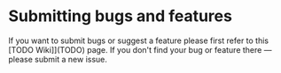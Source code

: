 # Submitting bugs and features

If you want to submit bugs or suggest a feature please first refer to this [TODO Wiki]](TODO) page. If you don't find your bug or feature there — please submit a new issue.
